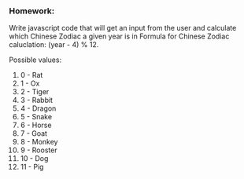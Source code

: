 ### Homework:

Write javascript code that will get an input from the user and calculate which Chinese Zodiac a given year is in
Formula for Chinese Zodiac caluclation: (year - 4) % 12.

Possible values:

1.  0 - Rat
2. 1 - Ox
3. 2 - Tiger
4. 3 - Rabbit
5. 4 - Dragon
6. 5 - Snake
7. 6 - Horse
8. 7 - Goat
9. 8 - Monkey
10. 9 - Rooster
11. 10 - Dog
12. 11 - Pig